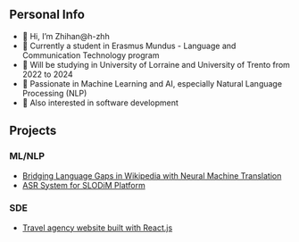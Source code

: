 ## Personal Info

- 👋 Hi, I’m Zhihan@h-zhh
- 👀 Currently a student in Erasmus Mundus - Language and Communication Technology program
- 👀 Will be studying in University of Lorraine and University of Trento from 2022 to 2024
- 🌱 Passionate in Machine Learning and AI, especially Natural Language Processing (NLP)
- 🌱 Also interested in software development

## Projects
### ML/NLP
- [Bridging Language Gaps in Wikipedia with Neural Machine Translation](https://github.com/edgolyakova/wiki)
- [ASR System for SLODiM Platform](https://github.com/h-zhh/slodim-asr)

### SDE
- [Travel agency website built with React.js](https://github.com/h-zhh/react-travel-website)

<!---
Five-Fish/Five-Fish is a ✨ special ✨ repository because its `README.md` (this file) appears on your GitHub profile.
You can click the Preview link to take a look at your changes.
--->
